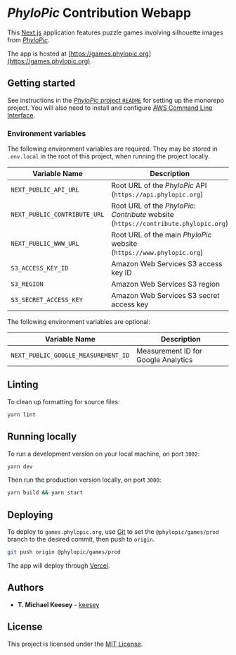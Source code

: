 # _PhyloPic_ Contribution Webapp

This [Next.js](https://nextjs.org/) application features puzzle games involving silhouette images from [_PhyloPic_](https://www.phylopic.org).

The app is hosted at [https://games.phylopic.org](https://games.phylopic.org).

## Getting started

See instructions in the [_PhyloPic_ project `README`](../../README.md) for setting up the monorepo project. You will also need to install and configure [AWS Command Line Interface](https://aws.amazon.com/cli/).

### Environment variables

The following environment variables are required. They may be stored in `.env.local` in the root of this project, when running the project locally.

| Variable Name                | Description                                                                        |
| ---------------------------- | ---------------------------------------------------------------------------------- |
| `NEXT_PUBLIC_API_URL`        | Root URL of the _PhyloPic_ API (`https://api.phylopic.org`)                        |
| `NEXT_PUBLIC_CONTRIBUTE_URL` | Root URL of the _PhyloPic: Contribute_ website (`https://contribute.phylopic.org`) |
| `NEXT_PUBLIC_WWW_URL`        | Root URL of the main _PhyloPic_ website (`https://www.phylopic.org`)               |
| `S3_ACCESS_KEY_ID`           | Amazon Web Services S3 access key ID                                               |
| `S3_REGION`                  | Amazon Web Services S3 region                                                      |
| `S3_SECRET_ACCESS_KEY`       | Amazon Web Services S3 secret access key                                           |

The following environment variables are optional:

| Variable Name                       | Description                         |
| ----------------------------------- | ----------------------------------- |
| `NEXT_PUBLIC_GOOGLE_MEASUREMENT_ID` | Measurement ID for Google Analytics |

## Linting

To clean up formatting for source files:

```sh
yarn lint
```

## Running locally

To run a development version on your local machine, on port `3002`:

```sh
yarn dev
```

Then run the production version locally, on port `3000`:

```sh
yarn build && yarn start
```

## Deploying

To deploy to `games.phylopic.org`, use [Git](https://git-scm.com/) to set the `@phylopic/games/prod` branch to the desired commit, then push to `origin`.

```sh
git push origin @phylopic/games/prod
```

The app will deploy through [Vercel](https://vercel.com/keesey/phylopic-games).

## Authors

-   **T. Michael Keesey** - [keesey](https://github.com/keesey)

## License

This project is licensed under the [MIT License](../../LICENSE).
